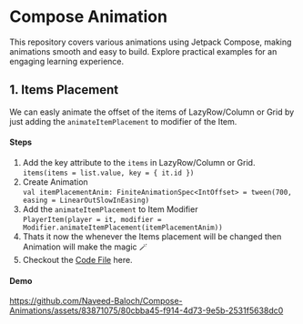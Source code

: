 # Compose Animation 
This repository covers various animations using Jetpack Compose, making animations smooth and easy to build. Explore practical examples for an engaging learning experience.

## 1. Items Placement  
We can easly animate the offset of the items of LazyRow/Column or Grid by just adding the `animateItemPlacement` to modifier of the Item. 
#### Steps 
1. Add the key attribute to the `items` in LazyRow/Column or Grid. <br>
   `items(items = list.value, key = { it.id })`
2. Create Animation <br>
   `val itemPlacementAnim: FiniteAnimationSpec<IntOffset> = tween(700, easing = LinearOutSlowInEasing)`
3. Add the `animateItemPlacement` to Item Modifier <br>
`PlayerItem(player = it, modifier = Modifier.animateItemPlacement(itemPlacementAnim))`
4. Thats it now the whenever the Items placement will be changed then Animation will make the magic 🪄 <br>
5. Checkout the [Code File](https://github.com/Naveed-Baloch/Compose-Animations/blob/cd46ff7599571a1cda144fd2bf0af6b9b277dc94/app/src/main/java/com/naveed/composeanimations/itemplacement/ItemPlacementComponents.kt) here. 
#### Demo 
https://github.com/Naveed-Baloch/Compose-Animations/assets/83871075/80cbba45-f914-4d73-9e5b-2531f5638dc0

